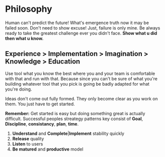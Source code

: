 # Philosophy
Human can't predict the future! What's emergence truth now it may be failed soon. Don't need to show excuse! Just, failure is only mine. Be always ready to take the greatest challenge ever you didn't face. **Show what u did then what u know.**

Experience > Implementation > Imagination > Knowledge > Education
-----------------------------------------------------------------
Use tool what you know the best where you and your team is comfortable with that and run with that. Because since you can't be sure of what you're building whatever tool that you pick is going be badly adapted for what you're doing. 

Ideas don't come out fully formed. They only become clear as you work on them. You just have to get started.

**Remember:** Get started is easy but doing something great is actually difficult. Successful peoples streategy patterns key consist of **Goal**, **Discipline**, **consistancy**, **plan**, **time**.

1. **Understand** and **Complete**|**Implement** stability quickly
2. **Release** quality
3. **Listen** to users
4. **Be matured** and **productive** model

